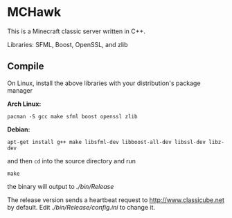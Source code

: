 # MCHawk

This is a Minecraft classic server written in C++.

Libraries: SFML, Boost, OpenSSL, and zlib

## Compile

On Linux, install the above libraries with your distribution's package manager

**Arch Linux:**

```
pacman -S gcc make sfml boost openssl zlib
```

**Debian:**

```
apt-get install g++ make libsfml-dev libboost-all-dev libssl-dev libz-dev
```

and then `cd` into the source directory and run

```
make
```

the binary will output to *./bin/Release*

The release version sends a heartbeat request to http://www.classicube.net by default. Edit *./bin/Release/config.ini* to change it.
